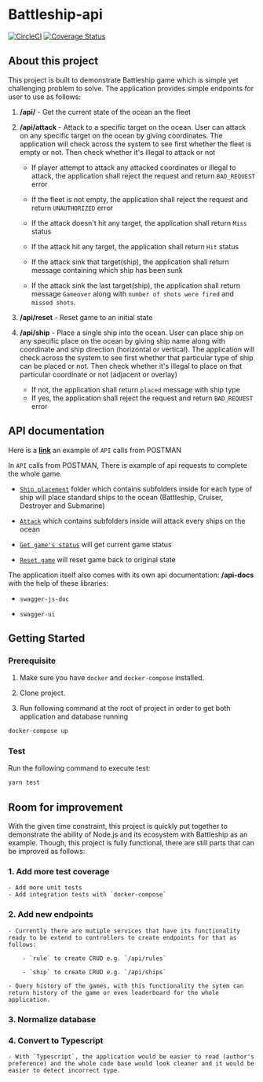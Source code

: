 # Battleship-api

[![CircleCI](https://circleci.com/gh/thestrayed/battleship-api.svg?style=svg)](https://circleci.com/gh/thestrayed/battleship-api)
[![Coverage Status](https://coveralls.io/repos/github/thestrayed/battleship-api/badge.svg?branch=master)](https://coveralls.io/github/thestrayed/battleship-api?branch=master)

## About this project

This project is built to demonstrate Battleship game which is simple yet challenging problem to solve. The application provides simple endpoints for user to use as follows:

1. **/api/** - Get the current state of the ocean an the fleet

1. **/api/attack** - Attack to a specific target on the ocean. User can attack on any specific target on the ocean by giving coordinates. The application will check across the system to see first whether the fleet is empty or not. Then check whether it's illegal to attack or not

    - If player attempt to attack any attacked coordinates or illegal to attack, the application shall reject the request and return `BAD_REQUEST` error
    - If the fleet is not empty, the application shall reject the request and return `UNAUTHORIZED` error

    - If the attack doesn't hit any target, the application shall return `Miss` status
    - If the attack hit any target, the application shall return `Hit` status
    - If the attack sink that target(ship), the application shall return message containing which ship has been sunk
    - If the attack sink the last target(ship), the application shall return message `Gameover` along with `number of shots were fired` and `missed shots`.

1. **/api/reset** - Reset game to an initial state

1. **/api/ship** - Place a single ship into the ocean. User can place ship on any specific place on the ocean by giving ship name along with coordinate and ship direction (horizontal or vertical). The application will check across the system to see first whether that particular type of ship can be placed or not. Then check whether it's illegal to place on that particular coordinate or not (adjacent or overlay)

    - If not, the application shall return `placed` message with ship type
    - If yes, the application shall reject the request and return `BAD_REQUEST` error

## API documentation

Here is a __[link](https://documenter.getpostman.com/view/4100480/S1M3w655?version=latest)__ an example of `API` calls from POSTMAN

In `API` calls from POSTMAN, There is example of api requests to complete the whole game.

- [`Ship placement`](https://documenter.getpostman.com/view/4100480/S1M3w655?version=latest#00434d63-97f5-46b5-8b7e-3391ad3031ff) folder which contains subfolders inside for each type of ship will place standard ships to the ocean (Battleship, Cruiser, Destroyer and Submarine)

- [`Attack`](https://documenter.getpostman.com/view/4100480/S1M3w655?version=latest#5b5ea461-5afe-4018-8082-7d7a8ecbec9e) which contains subfolders inside will attack every ships on the ocean

- [`Get game's status`](https://documenter.getpostman.com/view/4100480/S1M3w655?version=latest#e0a183ed-2644-4928-a66e-0d16c8b56e6f) will get current game status

- [`Reset game`](https://documenter.getpostman.com/view/4100480/S1M3w655?version=latest#8d563399-026e-4c14-a986-bc4abc9138b9) will reset game back to original state

The application itself also comes with its own api documentation: **/api-docs** with the help of these libraries:

- `swagger-js-doc`

- `swagger-ui`

## Getting Started

### Prerequisite

1. Make sure you have `docker` and `docker-compose` installed.

2. Clone project.

3. Run following command at the root of project in order to get both application and database running

```bash
docker-compose up
```

### Test

Run the following command to execute test:

```bash
yarn test
```

## Room for improvement

With the given time constraint, this project is quickly put together to demonstrate the ability of Node.js and its ecosystem with Battleship as an example. Though, this project is fully functional, there are still parts that can be improved as follows:

### 1. Add more test coverage

    - Add more unit tests
    - Add integration tests with `docker-compose`

### 2. Add new endpoints

    - Currently there are mutiple services that have its functionality ready to be extend to controllers to create endpoints for that as follows:

        - `rule` to create CRUD e.g. `/api/rules`

        - `ship` to create CRUD e.g. `/api/ships`

    - Query history of the games, with this functionality the sytem can return history of the game or even leaderboard for the whole application.

### 3. Normalize database

### 4. Convert to Typescript

    - With `Typescript`, the application would be easier to read (author's preference) and the whole code base would look cleaner and it would be easier to detect incorrect type.
